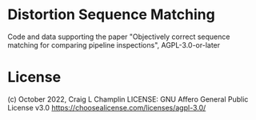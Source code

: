 # Distortion Sequence Matching
 Code and data supporting the paper "Objectively correct sequence matching for comparing pipeline inspections", AGPL-3.0-or-later







# License

(c) October 2022, Craig L Champlin
LICENSE: GNU Affero General Public License v3.0
https://choosealicense.com/licenses/agpl-3.0/
